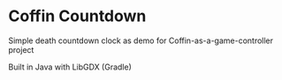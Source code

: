 Coffin Countdown
================

Simple death countdown clock as demo for Coffin-as-a-game-controller project

Built in Java with LibGDX (Gradle)
